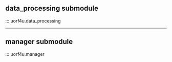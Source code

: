 
## data_processing submodule

::: uorf4u.data_processing

---

## manager submodule

::: uorf4u.manager